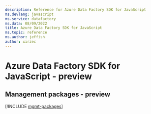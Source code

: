 ```yaml
---
description: Reference for Azure Data Factory SDK for JavaScript
ms.devlang: javascript
ms.service: datafactory
ms.data: 08/09/2022
title: Azure Data Factory SDK for JavaScript
ms.topic: reference
ms.author: jeffish
author: xirzec
---
```

# Azure Data Factory SDK for JavaScript - preview

## Management packages - preview
[!INCLUDE [mgmt-packages](data-factory-mgmt-index.md)]